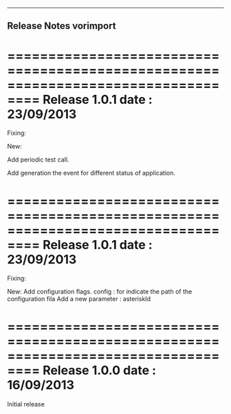 ----------
Release Notes vorimport 
----------

==================================================================================
Release 1.0.1 date : 23/09/2013
==================================================================================

Fixing:

New:

Add periodic test call.

Add generation the event for different status of application.


==================================================================================
Release 1.0.1 date : 23/09/2013
==================================================================================

Fixing:

New:
Add configuration flags.
config : for indicate the path of the configuration fila
Add a new parameter : asteriskId


==================================================================================
Release 1.0.0 date : 16/09/2013
==================================================================================
Initial release
 






